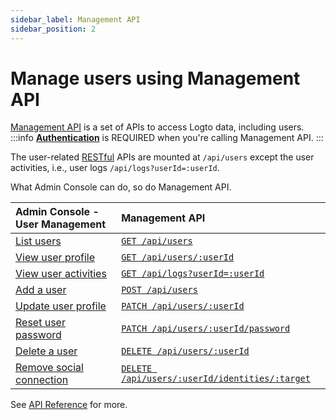 ```yaml
---
sidebar_label: Management API
sidebar_position: 2
---
```


# Manage users using Management API

[Management API](../../../docs/references/core/README.mdx#management-api) is a set of APIs to access Logto data, including users.
:::info
[**Authentication**](../../../docs/references/core/README.mdx#authentication) is REQUIRED when you're calling Management API.
:::

The user-related [RESTful](https://en.wikipedia.org/wiki/Representational_state_transfer)
APIs are mounted at `/api/users` except the user activities, i.e., user logs `/api/logs?userId=:userId`.

What Admin Console can do, so do Management API.

| Admin Console - User Management                                                                              | Management API                                                                                                                                       |
| :----------------------------------------------------------------------------------------------------------- | :--------------------------------------------------------------------------------------------------------------------------------------------------- |
| [List users](../../../docs/recipes/manage-users/admin-console.md#list-and-search-users)                      | <a href="/api/#tag/Users/paths/~1api~1users/get" target="_blank"> `GET /api/users`</a>                                                               |
| [View user profile](../../../docs/recipes/manage-users/admin-console.md#view-and-update-user-profile)        | <a href="/api/#tag/Users/paths/~1api~1users~1:userId/get" target="_blank">`GET /api/users/:userId`</a>                                               |
| [View user activities](../../../docs/recipes/manage-users/admin-console.md#view-user-activities)             | <a href="/api/#tag/Logs/paths/~1api~1logs/get" target="_blank">`GET /api/logs?userId=:userId`</a>                                                    |
| [Add a user](../../../docs/recipes/manage-users/admin-console.md#add-user)                                   | <a href="/api/#tag/Users/paths/~1api~1users/post" target="_blank">`POST /api/users`</a>                                                              |
| [Update user profile](../../../docs/recipes/manage-users/admin-console.md#view-and-update-user-profile)      | <a href="/api/#tag/Users/paths/~1api~1users~1:userId/patch" target="_blank">`PATCH /api/users/:userId`</a>                                           |
| [Reset user password](../../../docs/recipes/manage-users/admin-console.md#reset-user-password)               | <a href="/api/#tag/Users/paths/~1api~1users~1:userId~1password/patch" target="_blank">`PATCH /api/users/:userId/password`</a>                        |
| [Delete a user](../../../docs/recipes/manage-users/admin-console.md#delete-user)                             | <a href="/api/#tag/Users/paths/~1api~1users~1:userId/delete" target="_blank">`DELETE /api/users/:userId`</a>                                         |
| [Remove social connection](../../../docs/recipes/manage-users/admin-console.md#view-and-update-user-profile) | <a href="/api/#tag/Users/paths/~1api~1users~1:userId~1identities~1:target/delete" target="_blank">`DELETE /api/users/:userId/identities/:target`</a> |

See <a href="/api/#tag/Users" target="_blank">API Reference</a> for more.
